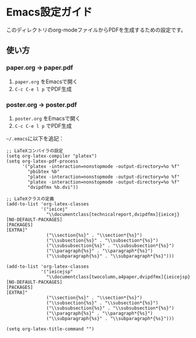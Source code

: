 # Emacs設定ガイド

このディレクトリのorg-modeファイルからPDFを生成するための設定です。

## 使い方

### paper.org → paper.pdf

1. `paper.org` をEmacsで開く
2. `C-c C-e l p` でPDF生成

### poster.org → poster.pdf

1. `poster.org` をEmacsで開く
2. `C-c C-e l p` でPDF生成


`~/.emacs`に以下を追記：

```elisp
;; LaTeXコンパイラの設定
(setq org-latex-compiler "platex")
(setq org-latex-pdf-process
      '("platex -interaction=nonstopmode -output-directory=%o %f"
        "pbibtex %b"
        "platex -interaction=nonstopmode -output-directory=%o %f"
        "platex -interaction=nonstopmode -output-directory=%o %f"
        "dvipdfmx %b.dvi"))

;; LaTeXクラスの定義
(add-to-list 'org-latex-classes
             '("ieicej"
               "\\documentclass[technicalreport,dvipdfmx]{ieicej}
[NO-DEFAULT-PACKAGES]
[PACKAGES]
[EXTRA]"
               ("\\section{%s}" . "\\section*{%s}")
               ("\\subsection{%s}" . "\\subsection*{%s}")
               ("\\subsubsection{%s}" . "\\subsubsection*{%s}")
               ("\\paragraph{%s}" . "\\paragraph*{%s}")
               ("\\subparagraph{%s}" . "\\subparagraph*{%s}")))

(add-to-list 'org-latex-classes
             '("ieicejsp"
               "\\documentclass[twocolumn,a4paper,dvipdfmx]{ieicejsp}
[NO-DEFAULT-PACKAGES]
[PACKAGES]
[EXTRA]"
               ("\\section{%s}" . "\\section*{%s}")
               ("\\subsection{%s}" . "\\subsection*{%s}")
               ("\\subsubsection{%s}" . "\\subsubsection*{%s}")
               ("\\paragraph{%s}" . "\\paragraph*{%s}")
               ("\\subparagraph{%s}" . "\\subparagraph*{%s}")))

(setq org-latex-title-command "")
```
